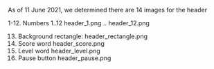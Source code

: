 As of 11 June 2021, we determined there are 14 images for the header

1-12. Numbers 1..12           header_1.png .. header_12.png

13. Background rectangle:   header_rectangle.png
14. Score word              header_score.png
15. Level word              header_level.png
16. Pause button            header_pause.png

